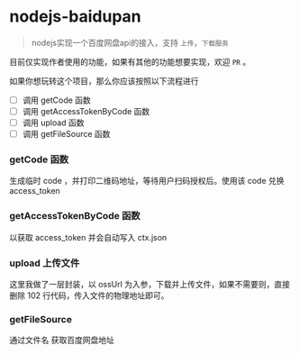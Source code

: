 # nodejs-baidupan

> nodejs实现一个百度网盘api的接入，支持 `上传`，`下载服务`

目前仅实现作者使用的功能，如果有其他的功能想要实现，欢迎 `PR` 。

如果你想玩转这个项目，那么你应该按照以下流程进行

- [ ] 调用 getCode 函数
- [ ] 调用 getAccessTokenByCode 函数
- [ ] 调用 upload 函数 
- [ ] 调用 getFileSource 函数

### getCode 函数
  生成临时 code ，并打印二维码地址，等待用户扫码授权后。使用该 code 兑换 access_token

### getAccessTokenByCode 函数
  以获取 access_token 并会自动写入 ctx.json

### upload 上传文件
  这里我做了一层封装，以 ossUrl 为入参，下载并上传文件，如果不需要则，直接删除 102 行代码，传入文件的物理地址即可。

### getFileSource 
  通过文件名 获取百度网盘地址

